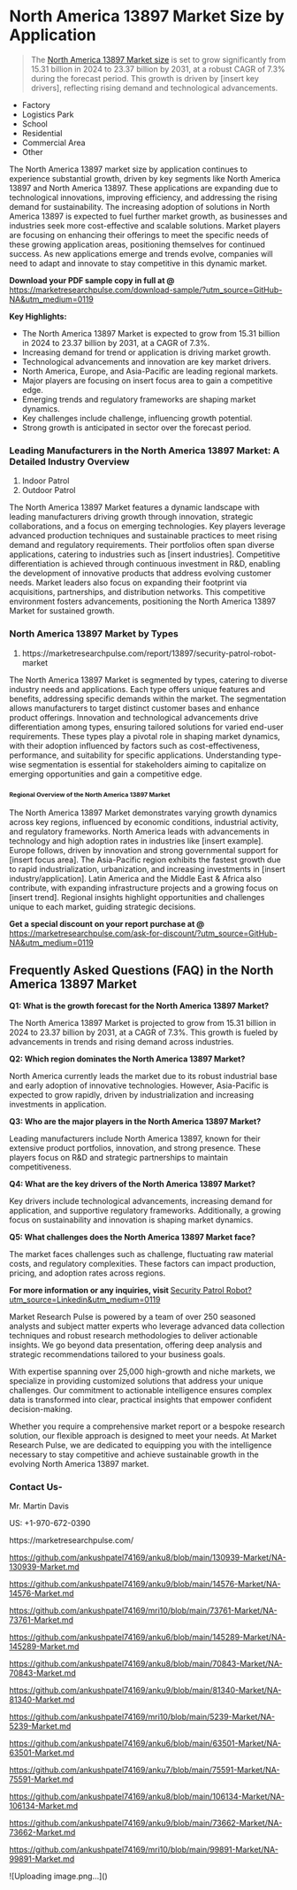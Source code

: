 <h1>North America 13897 Market&nbsp;Size by Application</h1><blockquote><p>The <a href="https://marketresearchpulse.com/download-sample/?utm_source=GitHub-NA&amp;utm_medium=0119">North America 13897 Market size</a> is set to grow significantly from 15.31 billion in 2024 to 23.37 billion by 2031, at a robust CAGR of 7.3% during the forecast period. This growth is driven by [insert key drivers], reflecting rising demand and technological advancements.</p></blockquote><ul><li>Factory<li> Logistics Park<li> School<li> Residential<li> Commercial Area<li> Other</li></ul><p>The North America 13897 market size by application continues to experience substantial growth, driven by key segments like North America 13897 and North America 13897. These applications are expanding due to technological innovations, improving efficiency, and addressing the rising demand for sustainability. The increasing adoption of solutions in North America 13897 is expected to fuel further market growth, as businesses and industries seek more cost-effective and scalable solutions. Market players are focusing on enhancing their offerings to meet the specific needs of these growing application areas, positioning themselves for continued success. As new applications emerge and trends evolve, companies will need to adapt and innovate to stay competitive in this dynamic market.</p><p><strong>Download your PDF sample copy in full at @ </strong><a href="https://marketresearchpulse.com/download-sample/?utm_source=GitHub-NA&amp;utm_medium=0119">https://marketresearchpulse.com/download-sample/?utm_source=GitHub-NA&amp;utm_medium=0119</a></p><p><strong>Key Highlights: </strong></p><ul><li>The North America 13897 Market is expected to grow from 15.31 billion in 2024 to 23.37 billion by 2031, at a CAGR of 7.3%.</li><li>Increasing demand for trend or application is driving market growth.</li><li>Technological advancements and innovation are key market drivers.</li><li>North America, Europe, and Asia-Pacific are leading regional markets.</li><li>Major players are focusing on insert focus area to gain a competitive edge.</li><li>Emerging trends and regulatory frameworks are shaping market dynamics.</li><li>Key challenges include challenge, influencing growth potential.</li><li>Strong growth is anticipated in sector over the forecast period.</li></ul><h3>Leading Manufacturers in the North America 13897 Market: A Detailed Industry Overview</h3><ol><li>Indoor Patrol<li> Outdoor Patrol</li></ol><div class="flex max-w-full flex-col flex-grow"><div class="min-h-8 text-message flex w-full flex-col items-end gap-2 whitespace-normal break-words [.text-message+&amp;]:mt-5" dir="auto" data-message-author-role="assistant" data-message-id="fd8432e4-4910-450d-b182-61b7bfb0a01f" data-message-model-slug="gpt-4o"><div class="flex w-full flex-col gap-1 empty:hidden first:pt-[3px]"><div class="markdown prose w-full break-words dark:prose-invert light"><p>The North America 13897 Market features a dynamic landscape with leading manufacturers driving growth through innovation, strategic collaborations, and a focus on emerging technologies. Key players leverage advanced production techniques and sustainable practices to meet rising demand and regulatory requirements. Their portfolios often span diverse applications, catering to industries such as [insert industries]. Competitive differentiation is achieved through continuous investment in R&amp;D, enabling the development of innovative products that address evolving customer needs. Market leaders also focus on expanding their footprint via acquisitions, partnerships, and distribution networks. This competitive environment fosters advancements, positioning the North America 13897 Market for sustained growth.</p></div></div></div></div><h3>North America 13897 Market by Types</h3><ol><li>https://marketresearchpulse.com/report/13897/security-patrol-robot-market</li></ol><div class="flex max-w-full flex-col flex-grow"><div class="min-h-8 text-message flex w-full flex-col items-end gap-2 whitespace-normal break-words [.text-message+&amp;]:mt-5" dir="auto" data-message-author-role="assistant" data-message-id="084470be-0bb7-4664-bddf-5156b4f41249" data-message-model-slug="gpt-4o-mini"><div class="flex w-full flex-col gap-1 empty:hidden first:pt-[3px]"><div class="markdown prose w-full break-words dark:prose-invert light"><p>The North America 13897 Market is segmented by types, catering to diverse industry needs and applications. Each type offers unique features and benefits, addressing specific demands within the market. The segmentation allows manufacturers to target distinct customer bases and enhance product offerings. Innovation and technological advancements drive differentiation among types, ensuring tailored solutions for varied end-user requirements. These types play a pivotal role in shaping market dynamics, with their adoption influenced by factors such as cost-effectiveness, performance, and suitability for specific applications. Understanding type-wise segmentation is essential for stakeholders aiming to capitalize on emerging opportunities and gain a competitive edge.</p></div></div></div></div><h3><span style="font-size: 11px;">Regional Overview of the North America 13897 Market</span></h3><div class="flex max-w-full flex-col flex-grow"><div class="min-h-8 text-message flex w-full flex-col items-end gap-2 whitespace-normal break-words [.text-message+&amp;]:mt-5" dir="auto" data-message-author-role="assistant" data-message-id="e9038762-ce64-4e30-91c9-9bd413514231" data-message-model-slug="gpt-4o-mini"><div class="flex w-full flex-col gap-1 empty:hidden first:pt-[3px]"><div class="markdown prose w-full break-words dark:prose-invert light"><p>The North America 13897 Market demonstrates varying growth dynamics across key regions, influenced by economic conditions, industrial activity, and regulatory frameworks. North America leads with advancements in technology and high adoption rates in industries like [insert example]. Europe follows, driven by innovation and strong governmental support for [insert focus area]. The Asia-Pacific region exhibits the fastest growth due to rapid industrialization, urbanization, and increasing investments in [insert industry/application]. Latin America and the Middle East &amp; Africa also contribute, with expanding infrastructure projects and a growing focus on [insert trend]. Regional insights highlight opportunities and challenges unique to each market, guiding strategic decisions.</p></div></div></div></div><p><strong>Get a special discount on your report purchase at @ </strong><a href="https://marketresearchpulse.com/ask-for-discount/?utm_source=GitHub-NA&amp;utm_medium=0119">https://marketresearchpulse.com/ask-for-discount/?utm_source=GitHub-NA&amp;utm_medium=0119</a></p><h2>Frequently Asked Questions (FAQ) in the North America 13897 Market</h2><p><strong>Q1: What is the growth forecast for the North America 13897 Market?</strong></p><p>The North America 13897 Market is projected to grow from 15.31 billion in 2024 to 23.37 billion by 2031, at a CAGR of 7.3%. This growth is fueled by advancements in trends and rising demand across industries.</p><p><strong>Q2: Which region dominates the North America 13897 Market?</strong></p><p>North America currently leads the market due to its robust industrial base and early adoption of innovative technologies. However, Asia-Pacific is expected to grow rapidly, driven by industrialization and increasing investments in application.</p><p><strong>Q3: Who are the major players in the North America 13897 Market?</strong></p><p>Leading manufacturers include North America 13897, known for their extensive product portfolios, innovation, and strong presence. These players focus on R&amp;D and strategic partnerships to maintain competitiveness.</p><p><strong>Q4: What are the key drivers of the North America 13897 Market?</strong></p><p>Key drivers include technological advancements, increasing demand for application, and supportive regulatory frameworks. Additionally, a growing focus on sustainability and innovation is shaping market dynamics.</p><p><strong>Q5: What challenges does the North America 13897 Market face?</strong></p><p>The market faces challenges such as challenge, fluctuating raw material costs, and regulatory complexities. These factors can impact production, pricing, and adoption rates across regions.</p><p><strong>For more information or any inquiries, visit&nbsp;</strong><a href="Security Patrol Robot?utm_source=Linkedin&utm_medium=0119">Security Patrol Robot?utm_source=Linkedin&utm_medium=0119</a></p><p>Market Research Pulse is powered by a team of over 250 seasoned analysts and subject matter experts who leverage advanced data collection techniques and robust research methodologies to deliver actionable insights. We go beyond data presentation, offering deep analysis and strategic recommendations tailored to your business goals.</p><p>With expertise spanning over 25,000 high-growth and niche markets, we specialize in providing customized solutions that address your unique challenges. Our commitment to actionable intelligence ensures complex data is transformed into clear, practical insights that empower confident decision-making.</p><p>Whether you require a comprehensive market report or a bespoke research solution, our flexible approach is designed to meet your needs. At Market Research Pulse, we are dedicated to equipping you with the intelligence necessary to stay competitive and achieve sustainable growth in the evolving North America 13897 market.</p><h3><strong>Contact Us-</strong></h3><p>Mr. Martin Davis</p><p>US: +1-970-672-0390</p><p>https://marketresearchpulse.com/</p><p><a href="https://github.com/ankushpatel74169/anku8/blob/main/130939-Market/NA-130939-Market.md">https://github.com/ankushpatel74169/anku8/blob/main/130939-Market/NA-130939-Market.md</a></p><p><a href="https://github.com/ankushpatel74169/anku9/blob/main/14576-Market/NA-14576-Market.md">https://github.com/ankushpatel74169/anku9/blob/main/14576-Market/NA-14576-Market.md</a></p><p><a href="https://github.com/ankushpatel74169/mri10/blob/main/73761-Market/NA-73761-Market.md">https://github.com/ankushpatel74169/mri10/blob/main/73761-Market/NA-73761-Market.md</a></p><p><a href="https://github.com/ankushpatel74169/anku6/blob/main/145289-Market/NA-145289-Market.md">https://github.com/ankushpatel74169/anku6/blob/main/145289-Market/NA-145289-Market.md</a></p><p><a href="https://github.com/ankushpatel74169/anku8/blob/main/70843-Market/NA-70843-Market.md">https://github.com/ankushpatel74169/anku8/blob/main/70843-Market/NA-70843-Market.md</a></p><p><a href="https://github.com/ankushpatel74169/anku9/blob/main/81340-Market/NA-81340-Market.md">https://github.com/ankushpatel74169/anku9/blob/main/81340-Market/NA-81340-Market.md</a></p><p><a href="https://github.com/ankushpatel74169/mri10/blob/main/5239-Market/NA-5239-Market.md">https://github.com/ankushpatel74169/mri10/blob/main/5239-Market/NA-5239-Market.md</a></p><p><a href="https://github.com/ankushpatel74169/anku6/blob/main/63501-Market/NA-63501-Market.md">https://github.com/ankushpatel74169/anku6/blob/main/63501-Market/NA-63501-Market.md</a></p><p><a href="https://github.com/ankushpatel74169/anku7/blob/main/75591-Market/NA-75591-Market.md">https://github.com/ankushpatel74169/anku7/blob/main/75591-Market/NA-75591-Market.md</a></p><p><a href="https://github.com/ankushpatel74169/anku8/blob/main/106134-Market/NA-106134-Market.md">https://github.com/ankushpatel74169/anku8/blob/main/106134-Market/NA-106134-Market.md</a></p><p><a href="https://github.com/ankushpatel74169/anku9/blob/main/73662-Market/NA-73662-Market.md">https://github.com/ankushpatel74169/anku9/blob/main/73662-Market/NA-73662-Market.md</a></p><p><a href="https://github.com/ankushpatel74169/mri10/blob/main/99891-Market/NA-99891-Market.md">https://github.com/ankushpatel74169/mri10/blob/main/99891-Market/NA-99891-Market.md</a></p>
![Uploading image.png…]()

